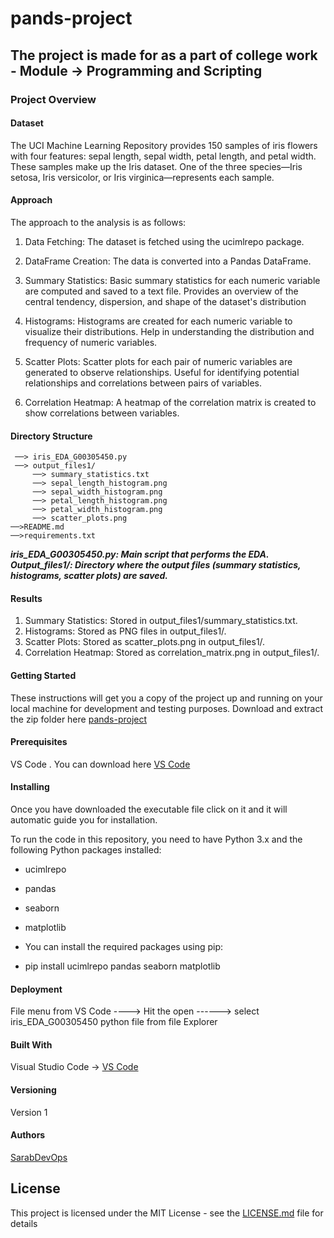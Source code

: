 # pands-project
## The project is made for as a part of college work - Module -> Programming and Scripting  

### Project Overview
#### Dataset
The UCI Machine Learning Repository provides 150 samples of iris flowers with four features: sepal length, sepal width, petal length, and petal width. These samples make up the Iris dataset. One of the three species—Iris setosa, Iris versicolor, or Iris virginica—represents each sample.


#### Approach
The approach to the analysis is as follows:
1.	Data Fetching: The dataset is fetched using the ucimlrepo package.
2.	DataFrame Creation: The data is converted into a Pandas DataFrame.
3.	Summary Statistics: Basic summary statistics for each numeric variable are computed and saved to a text file. Provides an overview of the central tendency, dispersion, and shape of the dataset's distribution

4.	Histograms: Histograms are created for each numeric variable to visualize their distributions. Help in understanding the distribution and frequency of numeric variables.
5.	Scatter Plots: Scatter plots for each pair of numeric variables are generated to observe relationships. Useful for identifying potential relationships and correlations between pairs of variables.
6.	Correlation Heatmap: A heatmap of the correlation matrix is created to show correlations between variables.



#### Directory Structure

```
 ──> iris_EDA_G00305450.py
 ──> output_files1/
     ──> summary_statistics.txt
     ──> sepal_length_histogram.png
     ──> sepal_width_histogram.png
     ──> petal_length_histogram.png
     ──> petal_width_histogram.png
     ──> scatter_plots.png
──>README.md
──>requirements.txt
```

***iris_EDA_G00305450.py: Main script that performs the EDA.
 Output_files1/: Directory where the output files (summary statistics, histograms, scatter plots) are saved.***

 #### Results
1. Summary Statistics: Stored in output_files1/summary_statistics.txt.
2. Histograms: Stored as PNG files in output_files1/.
3. Scatter Plots: Stored as scatter_plots.png in output_files1/.
4. Correlation Heatmap: Stored as correlation_matrix.png in output_files1/.


#### Getting Started

These instructions will get you a copy of the project up and running on your local machine for development and testing purposes. 
Download and extract the zip folder here [pands-project](https://github.com/sarabDevOps/pands-project/archive/refs/heads/main.zip)

#### Prerequisites
VS Code . You can download here [VS Code](https://code.visualstudio.com/download)



#### Installing
Once you have downloaded the executable file click on it and it will automatic guide you for installation.

To run the code in this repository, you need to have Python 3.x and the following Python packages installed:

+ ucimlrepo

+ pandas

+ seaborn

+ matplotlib

+ You can install the required packages using pip:

+ pip install ucimlrepo pandas seaborn matplotlib



#### Deployment

File menu from VS Code ----> Hit the open ------>  select iris_EDA_G00305450 python file from file Explorer 

#### Built With
 Visual Studio Code ->  [VS Code](https://code.visualstudio.com/download)


#### Versioning

Version 1


#### Authors

[SarabDevOps](https://github.com/sarabDevOps)



## License

This project is licensed under the MIT License - see the [LICENSE.md](https://github.com/sarabDevOps/pands-project/blob/main/LICENSE) file for details














